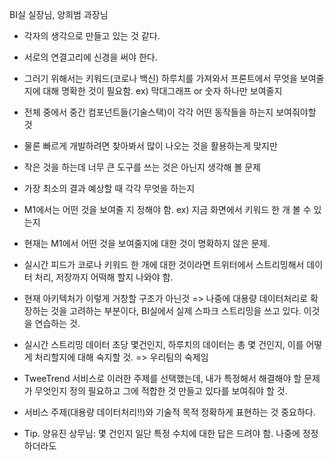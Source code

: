 BI실 실장님, 양희범 과장님

- 각자의 생각으로 만들고 있는 것 같다.

- 서로의 연결고리에 신경을 써야 한다.

- 그러기 위해서는 키워드(코로나 백신) 하루치를 가져와서 프론트에서 무엇을 보여줄 지에 대해 명확한 것이 필요함. ex) 막대그래프 or 숫자 하나만 보여줄지

- 전체 중에서 중간 컴포넌트들(기술스택)이 각각 어떤 동작들을 하는지 보여줘야할 것

- 물론 빠르게 개발하려면 찾아봐서 많이 나오는 것을 활용하는게 맞지만
- 작은 것을 하는데 너무 큰 도구를 쓰는 것은 아닌지 생각해 볼 문제
- 가장 최소의 결과 예상할 때 각각 무엇을 하는지
- M1에서는 어떤 것을 보여줄 지 정해야 함. ex) 지금 화면에서 키워드 한 개 볼 수 있는지
- 현재는 M1에서 어떤 것을 보여줄지에 대한 것이 명확하지 않은 문제.
- 실시간 피드가 코로나 키워드 한 개에 대한 것이라면 트위터에서 스트리밍해서 데이터 처리, 저장까지 어떡해 할지 나와야 함.
- 현재 아키텍처가 이렇게 거창할 구조가 아닌것 => 나중에 대용량 데이터처리로 확장하는 것을 고려하는 부분이다, BI실에서 실제 스파크 스트리밍을 쓰고 있다. 이것을 연습하는 것.
- 실시간 스트리밍 데이터 초당 몇건인지, 하루치의 데이터는 총 몇 건인지, 이를 어떻게 처리할지에 대해 숙지할 것. => 우리팀의 숙제임
- TweeTrend 서비스로 이러한 주제를 선택했는데, 내가 특정해서 해결해야 할 문제가 무엇인지 정의 필요하고 그에 적합한 것 만들고 있다를 보여줘야 할 것. 
- 서비스 주제(대용량 데이터처리!!)와 기술적 목적 정확하게 표현하는 것 중요하다.
- Tip. 양유진 상무님: 몇 건인지 일단 특정 수치에 대한 답은 드려야 함. 나중에 정정하더라도

